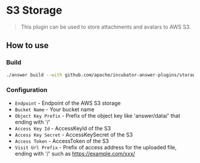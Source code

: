 # S3 Storage
> This plugin can be used to store attachments and avatars to AWS S3.

## How to use

### Build
```bash
./answer build --with github.com/apache/incubator-answer-plugins/storage-s3
```

### Configuration
- `Endpoint` -  Endpoint of the AWS S3 storage
- `Bucket Name` - Your bucket name
- `Object Key Prefix` - Prefix of the object key like 'answer/data/' that ending with '/'
- `Access Key Id` - AccessKeyId of the S3
- `Access Key Secret` - AccessKeySecret of the S3
- `Access Token` - AccessToken of the S3
- `Visit Url Prefix` - Prefix of access address for the uploaded file, ending with '/' such as https://example.com/xxx/
